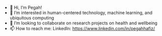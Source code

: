 - 👋 Hi, I’m Pegah!
- 👀 I’m interested in human-centered technology, machine learning, and ubiquitous computing
- 💞️ I’m looking to collaborate on research projects on health and wellbeing
- 📫 How to reach me: LinkedIn: https://www.linkedin.com/in/pegahhafiz/

